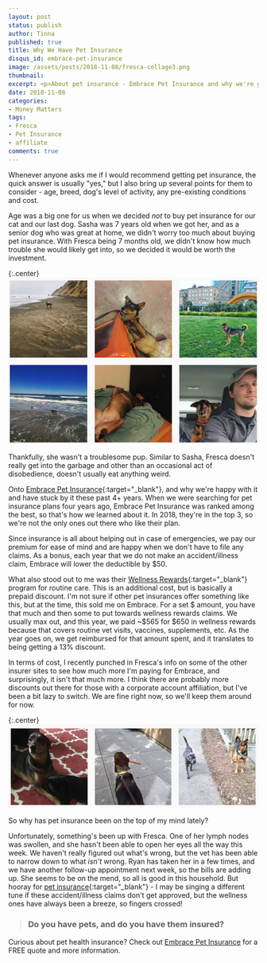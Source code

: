 ```yaml
---
layout: post
status: publish
author: Tinna
published: true
title: Why We Have Pet Insurance
disqus_id: embrace-pet-insurance
image: /assets/posts/2018-11-08/fresca-collage3.png
thumbnail: 
excerpt: <p>About pet insurance - Embrace Pet Insurance and why we're glad we have it.</p>
date: 2018-11-08
categories:
- Money Matters
tags:
- Fresca
- Pet Insurance
- affiliate
comments: true
--- 
```


Whenever anyone asks me if I would recommend getting pet insurance, the quick answer is usually "yes," but I also bring up several points for them to consider - age, breed, dog's level of activity, any pre-existing conditions and cost. 

Age was a big one for us when we decided _not_ to buy pet insurance for our cat and our last dog. Sasha was 7 years old when we got her, and as a senior dog who was great at home, we didn't worry too much about buying pet insurance. With Fresca being 7 months old, we didn't know how much trouble she would likely get into, so we decided it would be worth the investment. 

{:.center}
![Fresca](/assets/posts/2018-11-08/fresca-collage2.png) 

Thankfully, she wasn't a troublesome pup. Similar to Sasha, Fresca doesn't really get into the garbage and other than an occasional act of disobedience, doesn't usually eat anything weird. 

Onto [Embrace Pet Insurance](https://shareasale.com/r.cfm?b=88595&u=1920636&m=13451&urllink=&afftrack=){:target="_blank"}, and why we're happy with it and have stuck by it these past 4+ years. When we were searching for pet insurance plans four years ago, Embrace Pet Insurance was ranked among the best, so that's how we learned about it. In 2018, they're in the top 3, so we're not the only ones out there who like their plan. 

Since insurance is all about helping out in case of emergencies, we pay our premium for ease of mind and are happy when we don't have to file any claims. As a bonus, each year that we do not make an accident/illness claim, Embrace will lower the deductible by $50. 

What also stood out to me was their [Wellness Rewards](https://www.embracepetinsurance.com/coverage/wellness-rewards){:target="_blank"} program for routine care. This is an additional cost, but is basically a prepaid discount. I'm not sure if other pet insurances offer something like this, but at the time, this sold me on Embrace. For a set $ amount, you have that much and then some to put towards wellness rewards claims. We usually max out, and this year, we paid ~$565 for $650 in wellness rewards because that covers routine vet visits, vaccines, supplements, etc. As the year goes on, we get reimbursed for that amount spent, and it translates to being getting a 13% discount. 

In terms of cost, I recently punched in Fresca's info on some of the other insurer sites to see how much more I'm paying for Embrace, and surprisingly, it isn't that much more. I think there are probably more discounts out there for those with a corporate account affiliation, but I've been a bit lazy to switch. We are fine right now, so we'll keep them around for now.

{:.center}
![Fresca](/assets/posts/2018-11-08/fresca-collage3.png) 

So why has pet insurance been on the top of my mind lately? 

Unfortunately, something's been up with Fresca. One of her lymph nodes was swollen, and she hasn't been able to open her eyes all the way this week. We haven't really figured out what's wrong, but the vet has been able to narrow down to what _isn't_ wrong. Ryan has taken her in a few times, and we have another follow-up appointment next week, so the bills are adding up. She seems to be on the mend, so all is good in this household. But hooray for [pet insurance](https://shareasale.com/r.cfm?b=595222&u=1920636&m=13451&urllink=&afftrack=){:target="_blank"} - I may be singing a different tune if these accident/illness claims don't get approved, but the wellness ones have always been a breeze, so fingers crossed!

>### Do you have pets, and do you have them insured?  

Curious about pet health insurance? Check out [Embrace Pet Insurance](https://shareasale.com/r.cfm?b=595226&u=1920636&m=13451&urllink=&afftrack=) for a FREE quote and more information.